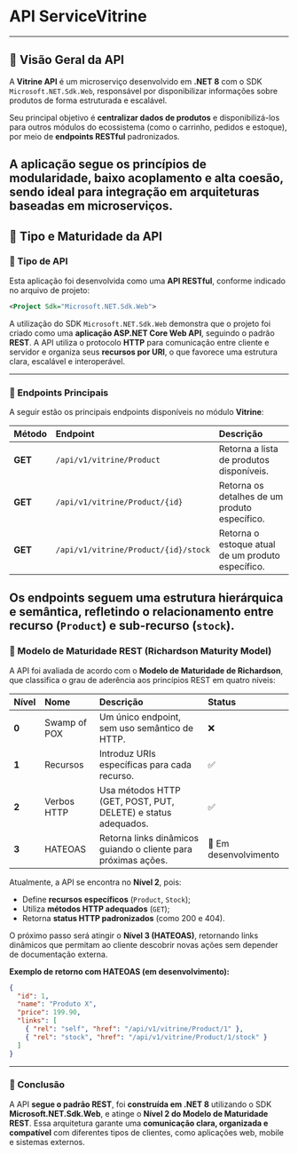 # API ServiceVitrine
---
## 📘 Visão Geral da API

A **Vitrine API** é um microserviço desenvolvido em **.NET 8** com o SDK `Microsoft.NET.Sdk.Web`, responsável por disponibilizar informações sobre produtos de forma estruturada e escalável.

Seu principal objetivo é **centralizar dados de produtos** e disponibilizá-los para outros módulos do ecossistema (como o carrinho, pedidos e estoque), por meio de **endpoints RESTful** padronizados.

A aplicação segue os princípios de **modularidade**, **baixo acoplamento** e **alta coesão**, sendo ideal para integração em arquiteturas baseadas em microserviços.
---
## 🧩 Tipo e Maturidade da API

### 🔷 Tipo de API

Esta aplicação foi desenvolvida como uma **API RESTful**, conforme indicado no arquivo de projeto:

```xml
<Project Sdk="Microsoft.NET.Sdk.Web">
```

A utilização do SDK `Microsoft.NET.Sdk.Web` demonstra que o projeto foi criado como uma **aplicação ASP.NET Core Web API**, seguindo o padrão **REST**.
A API utiliza o protocolo **HTTP** para comunicação entre cliente e servidor e organiza seus **recursos por URI**, o que favorece uma estrutura clara, escalável e interoperável.

---
### 🔷 Endpoints Principais

A seguir estão os principais endpoints disponíveis no módulo **Vitrine**:

| Método  | Endpoint                             | Descrição                                         |
| :------ | :----------------------------------- | :------------------------------------------------ |
| **GET** | `/api/v1/vitrine/Product`            | Retorna a lista de produtos disponíveis.          |
| **GET** | `/api/v1/vitrine/Product/{id}`       | Retorna os detalhes de um produto específico.     |
| **GET** | `/api/v1/vitrine/Product/{id}/stock` | Retorna o estoque atual de um produto específico. |

Os endpoints seguem uma **estrutura hierárquica e semântica**, refletindo o relacionamento entre **recurso** (`Product`) e **sub-recurso** (`stock`).
---
### 🔷 Modelo de Maturidade REST (Richardson Maturity Model)

A API foi avaliada de acordo com o **Modelo de Maturidade de Richardson**, que classifica o grau de aderência aos princípios REST em quatro níveis:

| Nível | Nome         | Descrição                                                      | Status                |
| :---- | :----------- | :------------------------------------------------------------- | :-------------------- |
| **0** | Swamp of POX | Um único endpoint, sem uso semântico de HTTP.                  | ❌                     |
| **1** | Recursos     | Introduz URIs específicas para cada recurso.                   | ✅                     |
| **2** | Verbos HTTP  | Usa métodos HTTP (GET, POST, PUT, DELETE) e status adequados.  | ✅                     |
| **3** | HATEOAS      | Retorna links dinâmicos guiando o cliente para próximas ações. | 🚧 Em desenvolvimento |

Atualmente, a API se encontra no **Nível 2**, pois:

* Define **recursos específicos** (`Product`, `Stock`);
* Utiliza **métodos HTTP adequados** (`GET`);
* Retorna **status HTTP padronizados** (como 200 e 404).

O próximo passo será atingir o **Nível 3 (HATEOAS)**, retornando links dinâmicos que permitam ao cliente descobrir novas ações sem depender de documentação externa.

**Exemplo de retorno com HATEOAS (em desenvolvimento):**

```json
{
  "id": 1,
  "name": "Produto X",
  "price": 199.90,
  "links": [
    { "rel": "self", "href": "/api/v1/vitrine/Product/1" },
    { "rel": "stock", "href": "/api/v1/vitrine/Product/1/stock" }
  ]
}
```

---

### 🔷 Conclusão

A API **segue o padrão REST**, foi **construída em .NET 8** utilizando o SDK **Microsoft.NET.Sdk.Web**, e atinge o **Nível 2 do Modelo de Maturidade REST**.
Essa arquitetura garante uma **comunicação clara, organizada e compatível** com diferentes tipos de clientes, como aplicações web, mobile e sistemas externos.
